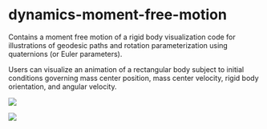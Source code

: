 # dynamics-moment-free-motion

Contains a moment free motion of a rigid body visualization code for illustrations of geodesic paths and rotation parameterization using quaternions (or Euler parameters).

Users can visualize an animation of a rectangular body subject to initial conditions governing mass center position, mass center velocity, rigid body orientation, and angular velocity.

![](axisym_motion.gif)

![](asym_motion.gif)

